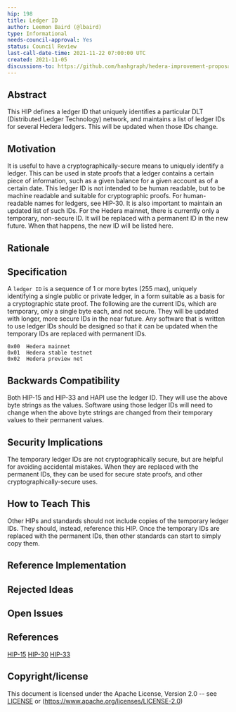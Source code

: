 ```yaml
---
hip: 198
title: Ledger ID
author: Leemon Baird (@lbaird)
type: Informational
needs-council-approval: Yes
status: Council Review
last-call-date-time: 2021-11-22 07:00:00 UTC
created: 2021-11-05
discussions-to: https://github.com/hashgraph/hedera-improvement-proposal/discussions/201
---
```


## Abstract
This HIP defines a ledger ID that uniquely identifies a particular DLT (Distributed Ledger Technology) network, and maintains a list of ledger IDs for several Hedera ledgers.  This will be updated when those IDs change.

## Motivation
It is useful to have a cryptographically-secure means to uniquely identify a ledger. This can be used in state proofs that a ledger contains a certain piece of information, such as a given balance for a given account as of a certain date. This ledger ID is not intended to be human readable, but to be machine readable and suitable for cryptographic proofs. For human-readable names for ledgers, see HIP-30.
It is also important to maintain an updated list of such IDs. For the Hedera mainnet, there is currently only a temporary, non-secure ID. It will be replaced with a permanent ID in the new future. When that happens, the new ID will be listed here.

## Rationale

## Specification
A `ledger ID` is a sequence of 1 or more bytes (255 max), uniquely identifying a single public or private ledger, in a form suitable as a basis for a cryptographic state proof. The following are the current IDs, which are temporary, only a single byte each, and not secure. They will be updated with longer, more secure IDs in the near future. Any software that is written to use ledger IDs should be designed so that it can be updated when the temporary IDs are replaced with permanent IDs.
```
0x00  Hedera mainnet
0x01  Hedera stable testnet
0x02  Hedera preview net
```

## Backwards Compatibility
Both HIP-15 and HIP-33 and HAPI use the ledger ID. They will use the above byte strings as the values. Software using those ledger IDs will need to change when the above byte strings are changed from their temporary values to their permanent values. 

## Security Implications
The temporary ledger IDs are not cryptographically secure, but are helpful for avoiding accidental mistakes. When they are replaced with the permanent IDs, they can be used for secure state proofs, and other cryptographically-secure uses.

## How to Teach This
Other HIPs and standards should not include copies of the temporary ledger IDs.  They should, instead, reference this HIP. Once the temporary IDs are replaced with the permanent IDs, then other standards can start to simply copy them.

## Reference Implementation

## Rejected Ideas

## Open Issues

## References
[HIP-15](https://github.com/hashgraph/hedera-improvement-proposal/blob/master/HIP/hip-15.md)
[HIP-30](https://github.com/hashgraph/hedera-improvement-proposal/blob/master/HIP/hip-30.md)
[HIP-33](https://github.com/hashgraph/hedera-improvement-proposal/blob/master/HIP/hip-33.md)

## Copyright/license
This document is licensed under the Apache License, Version 2.0 -- see [LICENSE](../LICENSE) or (https://www.apache.org/licenses/LICENSE-2.0)

